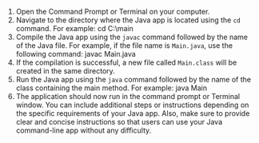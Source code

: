 1. Open the Command Prompt or Terminal on your computer.
2. Navigate to the directory where the Java app is located using the `cd` command. For example:
    cd C:\main
3. Compile the Java app using the `javac` command followed by the name of the Java file. For example, if the file name is `Main.java`, use the following command:
    javac Main.java
4. If the compilation is successful, a new file called `Main.class` will be created in the same directory.
5. Run the Java app using the `java` command followed by the name of the class containing the main method. For example:
    java Main
6. The application should now run in the command prompt or Terminal window.
You can include additional steps or instructions depending on the specific requirements of your Java app. Also, make sure to provide clear and concise instructions so that users can use your Java command-line app without any difficulty.
